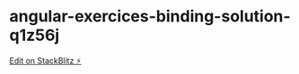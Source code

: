 # angular-exercices-binding-solution-q1z56j

[Edit on StackBlitz ⚡️](https://stackblitz.com/edit/angular-exercices-binding-solution-q1z56j)